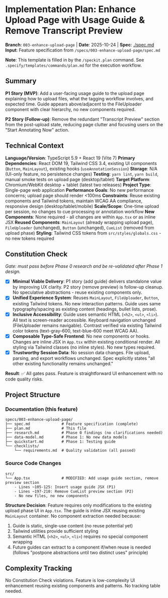 # Implementation Plan: Enhance Upload Page with Usage Guide & Remove Transcript Preview

**Branch**: `003-enhance-upload-page` | **Date**: 2025-10-24 | **Spec**: [./spec.md](./spec.md)
**Input**: Feature specification from `/specs/003-enhance-upload-page/spec.md`

**Note**: This template is filled in by the `/speckit.plan` command. See `.specify/templates/commands/plan.md` for the execution workflow.

## Summary

**P1 Story (MVP)**: Add a user-facing usage guide to the upload page explaining how to upload files, what the tagging workflow involves, and expected time. Guide appears above/adjacent to the FileUploader component with clear hierarchy, no new components required.

**P2 Story (Follow-up)**: Remove the redundant "Transcript Preview" section from the post-upload state, reducing page clutter and focusing users on the "Start Annotating Now" action.

## Technical Context

**Language/Version**: TypeScript 5.9 + React 19 (Vite 7)
**Primary Dependencies**: React DOM 19, Tailwind CSS 3.4, existing UI components (`Button`, `MainLayout`), existing hooks (`useAnnotationSession`)
**Storage**: N/A (UI-only feature, no persistence changes)
**Testing**: `yarn lint`, `yarn build`, manual smoke tests on upload page (desktop/tablet)
**Target Platform**: Chromium/WebKit desktop + tablet (latest two releases)
**Project Type**: Single-page web application
**Performance Goals**: No new performance concerns; upload page should render <100ms
**Constraints**: Reuse existing components and Tailwind tokens, maintain WCAG AA compliance, responsive design (desktop/tablet/mobile)
**Scale/Scope**: One-time upload per session, no changes to cue processing or annotation workflow
**New Components**: None required - all changes are within `App.tsx` or as inline JSX
**Reused Components**: `MainLayout` (already wrapping upload page), `FileUploader` (unchanged), `Button` (unchanged), `CueList` (removed from upload phase)
**Styling**: Tailwind CSS tokens from `src/styles/globals.css` - no new tokens required

## Constitution Check

*Gate: must pass before Phase 0 research and be re-validated after Phase 1 design.*

- [x] **Minimal Viable Delivery**: P1 story (add guide) delivers standalone value by improving UX clarity. P2 story (remove preview) is follow-up cleanup. No speculative abstractions - reuse existing components only.
- [x] **Unified Experience System**: Reuses `MainLayout`, `FileUploader`, `Button`, existing Tailwind tokens. No new interaction patterns. Guide uses same typography/spacing as existing content (headings, bullet lists, prose).
- [x] **Inclusive Accessibility**: Guide uses semantic HTML (`<h2>`, `<ul>`, `<li>`). All text is screen-reader accessible. Keyboard navigation unchanged (FileUploader remains navigable). Contrast verified via existing Tailwind color tokens (text-gray-600, text-blue-600 meet WCAG AA).
- [x] **Composable Type-Safe Frontend**: No new components or hooks. Changes are inline JSX in `App.tsx` within existing conditional render. All styling via Tailwind classes (no inline styles). No new types required.
- [x] **Trustworthy Session Data**: No session data changes. File upload, parsing, and export workflows unchanged. Spec explicitly states "all other existing functionality remains unchanged."

**Result**: ✅ All gates pass. Feature is straightforward UI enhancement with no code quality risks.

## Project Structure

### Documentation (this feature)

```text
specs/003-enhance-upload-page/
├── spec.md              # Feature specification (complete)
├── plan.md              # This file
├── research.md          # Phase 0 findings (no clarifications needed)
├── data-model.md        # Phase 1: No new data models
├── quickstart.md        # Phase 1: Testing guide
└── checklists/
    └── requirements.md  # Quality validation (all passed)
```

### Source Code Changes

```text
src/
└── App.tsx              # MODIFIED: Add usage guide section, remove preview section
    - Lines ~105-125: Insert usage guide JSX (P1)
    - Lines ~197-210: Remove CueList preview section (P2)
    - No new files, no new components
```

**Structure Decision**: Feature requires only modifications to the existing upload phase UI in `App.tsx`. The guide is inline JSX reusing existing `MainLayout` container. No component extraction needed because:
1. Guide is static, single-use content (no reuse potential yet)
2. Tailwind utilities provide sufficient styling
3. Semantic HTML (`<h2>`, `<ul>`, `<li>`) requires no special component wrapping
4. Future guides can extract to a component if/when reuse is needed (follows "postpone abstractions until two distinct uses" principle)

## Complexity Tracking

No Constitution Check violations. Feature is low-complexity UI enhancement reusing existing components and patterns. No tracking table needed.
